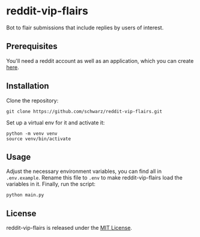 # reddit-vip-flairs

Bot to flair submissions that include replies by users of interest.

## Prerequisites

You'll need a reddit account as well as an application, which you can
create [here](https://www.reddit.com/prefs/apps/).

## Installation

Clone the repository:

    git clone https://github.com/schwarz/reddit-vip-flairs.git

Set up a virtual env for it and activate it:

    python -m venv venv
    source venv/bin/activate

## Usage

Adjust the necessary environment variables, you can find all in `.env.example`.
Rename this file to `.env` to make reddit-vip-flairs load the variables in it.
Finally, run the script:

    python main.py

## License

reddit-vip-flairs is released under the [MIT License](https://opensource.org/licenses/MIT).
